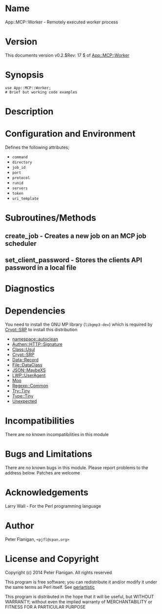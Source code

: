 # Name

App::MCP::Worker - Remotely executed worker process

# Version

This documents version v0.2.$Rev: 17 $ of [App::MCP::Worker](https://metacpan.org/pod/App::MCP::Worker)

# Synopsis

    use App::MCP::Worker;
    # Brief but working code examples

# Description

# Configuration and Environment

Defines the following attributes;

- `command`
- `directory`
- `job_id`
- `port`
- `protocol`
- `runid`
- `servers`
- `token`
- `uri_template`

# Subroutines/Methods

## create\_job - Creates a new job on an MCP job scheduler

## set\_client\_password - Stores the clients API password in a local file

# Diagnostics

# Dependencies

You need to install the GNU MP library (`libgmp3-dev`) which is required by
[Crypt::SRP](https://metacpan.org/pod/Crypt::SRP) to install this distribution

- [namespace::autoclean](https://metacpan.org/pod/namespace::autoclean)
- [Authen::HTTP::Signature](https://metacpan.org/pod/Authen::HTTP::Signature)
- [Class::Usul](https://metacpan.org/pod/Class::Usul)
- [Crypt::SRP](https://metacpan.org/pod/Crypt::SRP)
- [Data::Record](https://metacpan.org/pod/Data::Record)
- [File::DataClass](https://metacpan.org/pod/File::DataClass)
- [JSON::MaybeXS](https://metacpan.org/pod/JSON::MaybeXS)
- [LWP::UserAgent](https://metacpan.org/pod/LWP::UserAgent)
- [Moo](https://metacpan.org/pod/Moo)
- [Regexp::Common](https://metacpan.org/pod/Regexp::Common)
- [Try::Tiny](https://metacpan.org/pod/Try::Tiny)
- [Type::Tiny](https://metacpan.org/pod/Type::Tiny)
- [Unexpected](https://metacpan.org/pod/Unexpected)

# Incompatibilities

There are no known incompatibilities in this module

# Bugs and Limitations

There are no known bugs in this module.
Please report problems to the address below.
Patches are welcome

# Acknowledgements

Larry Wall - For the Perl programming language

# Author

Peter Flanigan, `<pjfl@cpan.org>`

# License and Copyright

Copyright (c) 2014 Peter Flanigan. All rights reserved

This program is free software; you can redistribute it and/or modify it
under the same terms as Perl itself. See [perlartistic](https://metacpan.org/pod/perlartistic)

This program is distributed in the hope that it will be useful,
but WITHOUT WARRANTY; without even the implied warranty of
MERCHANTABILITY or FITNESS FOR A PARTICULAR PURPOSE
